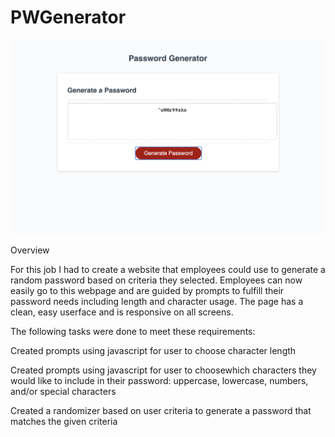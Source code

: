 # PWGenerator

![name-of-you-image](https://github.com/klyngdal/PWGenerator/blob/main/assests/images/pwgs.png?raw=true)

Overview

For this job I had to create a website that employees could use to generate a random password based on criteria they
selected. Employees can now easily go to this webpage and are guided by prompts to fulfill their password needs
including length and character usage. The page has a clean, easy userface and is responsive on all screens.

The following tasks were done to meet these requirements:

Created prompts using javascript for user to choose character length

Created prompts using javascript for user to choosewhich characters they would like to include in their password:
uppercase, lowercase, numbers, and/or special characters

Created a randomizer based on user criteria to generate a password that matches the given criteria
